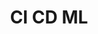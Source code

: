 ---
title: CI CD ML
emoji: 🚀
colorFrom: red
colorTo: red
sdk: docker
app_port: 8501
tags:
- streamlit
pinned: false
short_description: This repository is meant to delve the notion of MLOps throughout GitHub Actions and HuggingFace Space
license: mit
---